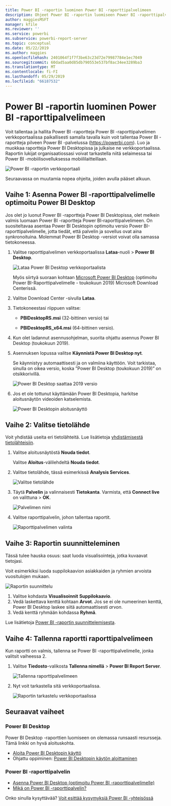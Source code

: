 ```yaml
---
title: Power BI -raportin luominen Power BI -raporttipalvelimeen
description: Ohjeet Power BI -raportin luomiseen Power BI -raporttipalvelimelle helposti ja nopeasti.
author: maggiesMSFT
manager: kfile
ms.reviewer: ''
ms.service: powerbi
ms.subservice: powerbi-report-server
ms.topic: conceptual
ms.date: 05/22/2019
ms.author: maggies
ms.openlocfilehash: 2401064f1f7f3be63c23d72e79987784e1ec7049
ms.sourcegitcommit: 60dad5aa0d85db790553e537bf8ac34ee3289ba3
ms.translationtype: MT
ms.contentlocale: fi-FI
ms.lasthandoff: 05/29/2019
ms.locfileid: "66187532"
---
```

# <a name="create-a-power-bi-report-for-power-bi-report-server"></a>Power BI -raportin luominen Power BI -raporttipalvelimeen
Voit tallentaa ja hallita Power BI -raportteja Power BI -raporttipalvelimen verkkoportaalissa paikallisesti samalla tavalla kuin voit tallentaa Power BI -raportteja pilveen Power BI -palvelussa (https://powerbi.com). Luo ja muokkaa raportteja Power BI Desktopissa ja julkaise ne verkkoportaalissa. Raportin lukijat organisaatiossasi voivat tarkastella niitä selaimessa tai Power BI -mobiilisovelluksessa mobiililaitteillaan.

![Power BI -raportin verkkoportaali](media/quickstart-create-powerbi-report/report-server-powerbi-report.png)

Seuraavassa on muutamia nopea ohjeita, joiden avulla pääset alkuun.

## <a name="step-1-install-power-bi-desktop-optimized-for-power-bi-report-server"></a>Vaihe 1: Asenna Power BI -raporttipalvelimelle optimoitu Power BI Desktop

Jos olet jo luonut Power BI -raportteja Power BI Desktopissa, olet melkein valmis luomaan Power BI -raportteja Power BI-raporttipalvelimeen. On suositeltavaa asentaa Power BI Desktopin optimoitu versio Power BI-raporttipalvelimelle, jotta tiedät, että palvelin ja sovellus ovat aina synkronoituina. Molemmat Power BI Desktop -versiot voivat olla samassa tietokoneessa.

1. Valitse raporttipalvelimen verkkoportaalissa **Lataa**-nuoli > **Power BI Desktop**.

    ![Lataa Power BI Desktop verkkoportaalista](media/quickstart-create-powerbi-report/report-server-download-web-portal.png)

    Myös siirtyä suoraan kohtaan [Microsoft Power BI Desktop](https://www.microsoft.com/download/details.aspx?id=56723) (optimoitu Power BI-Raporttipalvelimelle - toukokuun 2019) Microsoft Download Centerissä.

2. Valitse Download Center -sivulla **Lataa**.

3. Tietokoneestasi riippuen valitse:

    - **PBIDesktopRS.msi** (32-bittinen versio) tai

    - **PBIDesktopRS_x64.msi** (64-bittinen versio).

4. Kun olet ladannut asennusohjelman, suorita ohjattu asennus Power BI Desktop (toukokuun 2019).

2. Asennuksen lopussa valitse **Käynnistä Power BI Desktop nyt**.
   
    Se käynnistyy automaattisesti ja on valmiina käyttöön. Voit tarkistaa, sinulla on oikea versio, koska ”Power BI Desktop (toukokuun 2019)” on otsikkorivillä.

    ![Power BI Desktop saattaa 2019 versio](media/quickstart-create-powerbi-report/power-bi-report-server-desktop-may-2019.png)

3. Jos et ole tottunut käyttämään Power BI Desktopia, harkitse aloitusnäytön videoiden katselemista.
   
    ![Power BI Desktopin aloitusnäyttö](media/quickstart-create-powerbi-report/report-server-powerbi-desktop-start.png)

## <a name="step-2-select-a-data-source"></a>Vaihe 2: Valitse tietolähde
Voit yhdistää useita eri tietolähteitä. Lue lisätietoja [yhdistämisestä tietolähteisiin](connect-data-sources.md).

1. Valitse aloitusnäytöstä **Nouda tiedot**.
   
    Valitse **Aloitus**-välilehdeltä **Nouda tiedot**.
2. Valitse tietolähde, tässä esimerkissä **Analysis Services**.
   
    ![Valitse tietolähde](media/quickstart-create-powerbi-report/report-server-get-data-ssas.png)
3. Täytä **Palvelin** ja valinnaisesti **Tietokanta**. Varmista, että **Connect live** on valittuna > **OK**.
   
    ![Palvelimen nimi](media/quickstart-create-powerbi-report/report-server-ssas-server-name.png)
4. Valitse raporttipalvelin, johon tallentaa raportit.
   
    ![Raporttipalvelimen valinta](media/quickstart-create-powerbi-report/report-server-select-server.png)

## <a name="step-3-design-your-report"></a>Vaihe 3: Raportin suunnitteleminen
Tässä tulee hauska osuus: saat luoda visualisointeja, jotka kuvaavat tietojasi.

Voit esimerkiksi luoda suppilokaavion asiakkaiden ja ryhmien arvoista vuositulojen mukaan.

![Raportin suunnittelu](media/quickstart-create-powerbi-report/report-server-create-funnel.png)

1. Valitse kohdasta **Visualisoinnit** **Suppilokaavio**.
2. Vedä laskettava kenttä kohtaan **Arvot**. Jos se ei ole numeerinen kenttä, Power BI Desktop laskee siitä automaattisesti *arvon*.
3. Vedä kenttä ryhmään kohdassa **Ryhmä**.

Lue lisätietoja [Power BI -raportin suunnittelemisesta](../desktop-report-view.md).

## <a name="step-4-save-your-report-to-the-report-server"></a>Vaihe 4: Tallenna raportti raporttipalvelimeen
Kun raportti on valmis, tallenna se Power BI -raporttipalvelimelle, jonka valitsit vaiheessa 2.

1. Valitse **Tiedosto**-valikosta **Tallenna nimellä** > **Power BI Report Server**.
   
    ![Tallenna raporttipalvelimeen](media/quickstart-create-powerbi-report/report-server-save-as-powerbi-report-server.png)
2. Nyt voit tarkastella sitä verkkoportaalissa.
   
    ![Raportin tarkastelu verkkoportaalissa](media/quickstart-create-powerbi-report/report-server-powerbi-report.png)

## <a name="next-steps"></a>Seuraavat vaiheet
### <a name="power-bi-desktop"></a>Power BI Desktop
Power BI Desktop -raporttien luomiseen on olemassa runsaasti resursseja. Tämä linkki on hyvä aloituskohta.

* [Aloita Power BI Desktopin käyttö](../desktop-getting-started.md)
* Ohjattu oppiminen: [Power BI Desktopin käytön aloittaminen](../guided-learning/gettingdata.yml?tutorial-step=2)

### <a name="power-bi-report-server"></a>Power BI -raporttipalvelin
* [Asenna Power BI Desktop (optimoitu Power BI -raporttipalvelimelle)](install-powerbi-desktop.md)  
* [Mikä on Power BI -raporttipalvelin?](get-started.md)  

Onko sinulla kysyttävää? [Voit esittää kysymyksiä Power BI -yhteisössä](https://community.powerbi.com/)
